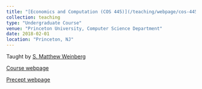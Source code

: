 ```yaml
---
title: "[Economics and Computation (COS 445)](/teaching/webpage/cos-445-spring-2018)"
collection: teaching
type: "Undergraduate Course"
venue: "Princeton University, Computer Science Department"
date: 2018-02-01
location: "Princeton, NJ"
---
```

Taught by [S. Matthew Weinberg](https://www.cs.princeton.edu/~smattw/)

[Course webpage](https://www.cs.princeton.edu/~smattw/Teaching/cos445sp18.htm)

[Precept webpage](/teaching/webpage/cos-445-spring-2018)
